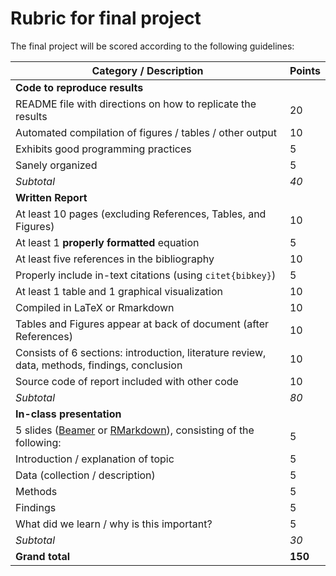 # Rubric for final project

The final project will be scored according to the following guidelines:

| Category / Description                                                                       | Points |
|----------------------------------------------------------------------------------------------|--------|
| **Code to reproduce results**                                                                |        |
| README file with directions on how to replicate the results                                  | 20     |
| Automated compilation of figures / tables / other output                                     | 10     |
| Exhibits good programming practices                                                          | 5      |
| Sanely organized                                                                             | 5      |
| *Subtotal*                                                                                   | *40*   |
| **Written Report**                                                                           |        |
| At least 10 pages (excluding References, Tables, and Figures)                                | 10     |
| At least 1 **properly formatted** equation                                                   | 5      |
| At least five references in the bibliography                                                 | 10     |
| Properly include in-text citations (using `citet{bibkey}`)                                   | 5      |
| At least 1 table and 1 graphical visualization                                               | 10     |
| Compiled in LaTeX or Rmarkdown                                                               | 10     |
| Tables and Figures appear at back of document (after References)                             | 10     |
| Consists of 6 sections: introduction, literature review, data, methods, findings, conclusion | 10     |
| Source code of report included with other code                                               | 10     |
| *Subtotal*                                                                                   | *80*   |
| **In-class presentation**                                                                    |        |
| 5 slides ([Beamer](https://www.overleaf.com/learn/latex/Beamer) or [RMarkdown](https://rmarkdown.rstudio.com/lesson-11.html)), consisting of the following:                             | 5      |
| Introduction / explanation of topic                                                          | 5      |
| Data (collection / description)                                                              | 5      |
| Methods                                                                                      | 5      |
| Findings                                                                                     | 5      |
| What did we learn / why is this important?                                                   | 5      |
| *Subtotal*                                                                                   | *30*   |
| **Grand total**                                                                              | **150**|
